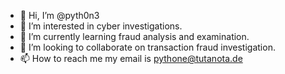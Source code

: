 - 👋 Hi, I’m @pyth0n3
- 👀 I’m interested in cyber investigations.
- 🌱 I’m currently learning fraud analysis and examination.
- 💞️ I’m looking to collaborate on transaction fraud investigation.
- 📫 How to reach me my email is pythone@tutanota.de

<!---
pyth0n3/pyth0n3 is a ✨ special ✨ repository because its `README.md` (this file) appears on your GitHub profile.
You can click the Preview link to take a look at your changes.
--->
